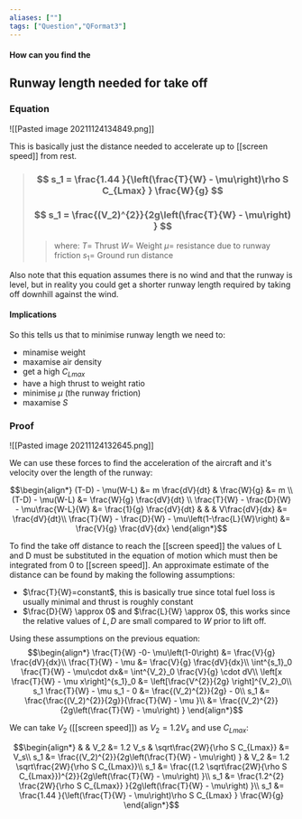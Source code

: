 ```yaml
---
aliases: [""]
tags: ["Question","QFormat3"]
---
```


#### How can you find the
## Runway length needed for take off
### Equation

![[Pasted image 20211124134849.png]]

This is basically just the distance needed to accelerate up to [[screen speed]] from rest.

> ### $$ s_1 = \frac{1.44 }{\left(\frac{T}{W} - \mu\right)\rho S C_{Lmax} } \frac{W}{g} $$ 
> ### $$ s_1 = \frac{(V_2)^{2}}{2g\left(\frac{T}{W} - \mu\right) } $$
>> where:
>> $T=$ Thrust
>> $W=$ Weight
>> $\mu=$ resistance due to runway friction
>> $s_1=$ Ground run distance

Also note that this equation assumes there is no wind and that the runway is level, but in reality you could get a shorter runway length required by taking off downhill against the wind.

#### Implications

So this tells us that to minimise runway length we need to:
- minamise weight
- maxamise air density
- get a high $C_{Lmax}$
- have a high thrust to weight ratio
- minimise $\mu$ (the runway friction)
- maxamise $S$

### Proof
![[Pasted image 20211124132645.png]]

We can use these forces to find the acceleration of the aircraft and it's velocity over the length of the runway:

$$\begin{align*}
   (T-D) - \mu(W-L) &= m \frac{dV}{dt} & \frac{W}{g} &= m \\
(T-D) - \mu(W-L) &= \frac{W}{g} \frac{dV}{dt} \\
\frac{T}{W} - \frac{D}{W} - \mu\frac{W-L}{W} &= \frac{1}{g} \frac{dV}{dt} & & & V\frac{dV}{dx} &= \frac{dV}{dt}\\
\frac{T}{W} - \frac{D}{W} - \mu\left(1-\frac{L}{W}\right) &= \frac{V}{g} \frac{dV}{dx}
\end{align*}$$

To find the take off distance to reach the [[screen speed]] the values of L and D must be substituted in the equation of motion which must then be integrated from 0 to [[screen speed]]. An approximate estimate of the distance can be found by making the following assumptions:
- $\frac{T}{W}=constant$, this is basically true since total fuel loss is usually minimal and thrust is roughly constant
- $\frac{D}{W} \approx 0$ and $\frac{L}{W} \approx 0$, this works since the relative values of $L,D$ are small compared to $W$ prior to lift off.

Using these assumptions on the previous equation:
$$\begin{align*}
\frac{T}{W} -0- \mu\left(1-0\right) &= \frac{V}{g} \frac{dV}{dx}\\
\frac{T}{W} - \mu &= \frac{V}{g} \frac{dV}{dx}\\
\int^{s_1}_0 \frac{T}{W} - \mu\cdot dx&= \int^{V_2}_0 \frac{V}{g} \cdot dV\\
\left[x \frac{T}{W} - \mu x\right]^{s_1}_0 &=  \left[\frac{V^{2}}{2g} \right]^{V_2}_0\\
s_1 \frac{T}{W} - \mu s_1 - 0 &= \frac{(V_2)^{2}}{2g} - 0\\
s_1 &= \frac{\frac{(V_2)^{2}}{2g}}{\frac{T}{W} - \mu }\\
&= \frac{(V_2)^{2}}{2g\left(\frac{T}{W} - \mu\right) }
\end{align*}$$

We can take $V_2$ ([[screen speed]]) as $V_2 = 1.2 V_s$ and use $C_{Lmax}$:

$$\begin{align*}
& & V_2 &= 1.2 V_s & \sqrt\frac{2W}{\rho S C_{Lmax}} &= V_s\\
s_1 &= \frac{(V_2)^{2}}{2g\left(\frac{T}{W} - \mu\right) } & V_2 &= 1.2 \sqrt\frac{2W}{\rho S C_{Lmax}}\\
s_1 &= \frac{(1.2 \sqrt\frac{2W}{\rho S C_{Lmax}})^{2}}{2g\left(\frac{T}{W} - \mu\right) }\\
s_1 &= \frac{1.2^{2} \frac{2W}{\rho S C_{Lmax}} }{2g\left(\frac{T}{W} - \mu\right) }\\
s_1 &= \frac{1.44 }{\left(\frac{T}{W} - \mu\right)\rho S C_{Lmax} } \frac{W}{g}
\end{align*}$$